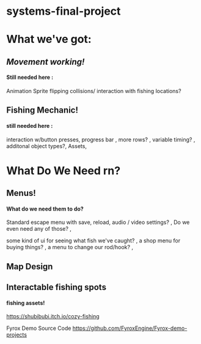 # systems-final-project


# What we've got: 

## *Movement working!* 
  #### Still needed here : 
  Animation
  Sprite flipping 
  collisions/ interaction with fishing locations? 

## Fishing Mechanic! 
  #### still needed here : 
  interaction w/button presses,
  progress bar ,
  more rows? ,
  variable timing? ,
  additonal object types?,
  Assets,


# What Do We Need rn? 

## Menus! 
  #### What do we need them to do? 
  Standard escape menu with save, reload, audio / video settings? ,
  Do we even need any of those? ,

  some kind of ui for seeing what fish we've caught?  ,
  a shop menu for buying things? ,
  a menu to change our rod/hook? ,


## Map Design

## Interactable fishing spots
#### fishing assets!
https://shubibubi.itch.io/cozy-fishing


Fyrox Demo Source Code
https://github.com/FyroxEngine/Fyrox-demo-projects


